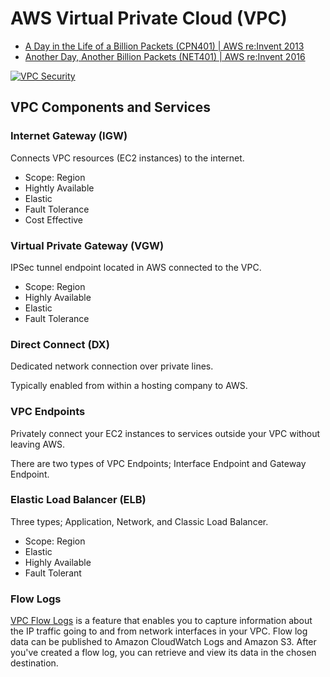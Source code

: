 # AWS Virtual Private Cloud (VPC)

* [A Day in the Life of a Billion Packets (CPN401) | AWS re:Invent 2013](https://www.youtube.com/watch?v=Zd5hsL-JNY4)
* [Another Day, Another Billion Packets (NET401) | AWS re:Invent 2016](https://www.youtube.com/watch?v=St3SE4LWhKo)

[![VPC Security](https://docs.aws.amazon.com/vpc/latest/userguide/images/security-diagram.png)](https://docs.aws.amazon.com/vpc/latest/userguide/VPC_Security.html)

## VPC Components and Services

### Internet Gateway (IGW)

Connects VPC resources (EC2 instances) to the internet.

* Scope: Region
* Hightly Available
* Elastic
* Fault Tolerance
* Cost Effective

### Virtual Private Gateway (VGW)

IPSec tunnel endpoint located in AWS connected to the VPC.

* Scope: Region
* Highly Available
* Elastic
* Fault Tolerance

### Direct Connect (DX)

Dedicated network connection over private lines.

Typically enabled from within a hosting company to AWS.

### VPC Endpoints

Privately connect your EC2 instances to services outside your VPC without leaving AWS.

There are two types of VPC Endpoints; Interface Endpoint and Gateway Endpoint.

### Elastic Load Balancer (ELB)

Three types; Application, Network, and Classic Load Balancer.

* Scope: Region
* Elastic
* Highly Available
* Fault Tolerant

### Flow Logs

[VPC Flow Logs](https://docs.aws.amazon.com/vpc/latest/userguide/flow-logs.html) is a feature that enables you to capture information about the IP traffic going to and from network interfaces in your VPC. Flow log data can be published to Amazon CloudWatch Logs and Amazon S3. After you've created a flow log, you can retrieve and view its data in the chosen destination. 
